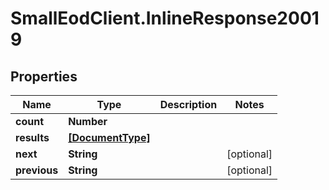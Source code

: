 # SmallEodClient.InlineResponse20019

## Properties

Name | Type | Description | Notes
------------ | ------------- | ------------- | -------------
**count** | **Number** |  | 
**results** | [**[DocumentType]**](DocumentType.md) |  | 
**next** | **String** |  | [optional] 
**previous** | **String** |  | [optional] 


